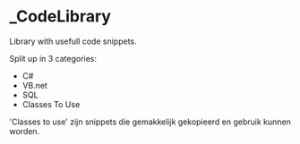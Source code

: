 # _CodeLibrary
 Library with usefull code snippets.

 Split up in 3 categories:
 - C#
 - VB.net 
 - SQL
 - Classes To Use

 'Classes to use' zijn snippets die gemakkelijk gekopieerd en gebruik kunnen worden.
